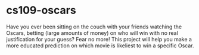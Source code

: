 cs109-oscars
============
Have you ever been sitting on the couch with your friends watching the Oscars, betting (large amounts of money) on who will win with no real justification for your guess? Fear no more! This project will help you make a more educated prediction on which movie is likeliest to win a specific Oscar.